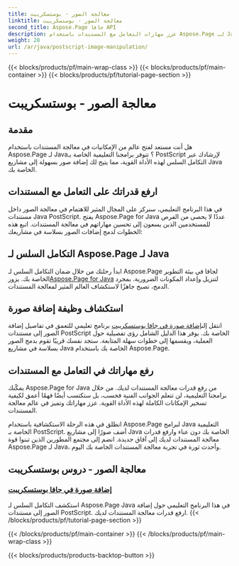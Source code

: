 ```yaml
---
title: معالجة الصور - بوستسكريبت
linktitle: معالجة الصور - بوستسكريبت
second_title: Aspose.Page جافا API
description: عزز مهارات التعامل مع المستندات باستخدام Aspose.Page لـ Java. انغمس في برامج PostScript التعليمية الخاصة بنا، وتعلم كيفية إضافة الصور في Java، ورفع قدرات المستند لديك.
weight: 28
url: /ar/java/postscript-image-manipulation/
---
```


{{< blocks/products/pf/main-wrap-class >}}
{{< blocks/products/pf/main-container >}}
{{< blocks/products/pf/tutorial-page-section >}}

# معالجة الصور - بوستسكريبت


## مقدمة

هل أنت مستعد لفتح عالم من الإمكانيات في معالجة المستندات باستخدام Aspose.Page لـ Java؟ تتوفر برامجنا التعليمية الخاصة بـ PostScript لإرشادك عبر التكامل السلس لهذه الأداة القوية، مما يتيح لك إضافة صور بسهولة إلى مشاريع Java الخاصة بك.

## ارفع قدراتك على التعامل مع المستندات

في هذا البرنامج التعليمي، سنركز على المجال المثير للاهتمام في معالجة الصور داخل مستندات Java PostScript. يفتح Aspose.Page for Java عددًا لا يحصى من الفرص للمستخدمين الذين يسعون إلى تحسين مهاراتهم في معالجة المستندات. اتبع هذه الخطوات لدمج إضافات الصور بسلاسة في مشاريعك:

## التكامل السلس لـ Aspose.Page لـ Java

 ابدأ رحلتك من خلال ضمان التكامل السلس لـ Aspose.Page لجافا في بيئة التطوير الخاصة بك. يزور[Aspose.Page for Java](https://products.aspose.com/page/java) لتنزيل وإعداد المكونات الضرورية. بمجرد الدمج، تصبح جاهزًا لاستكشاف العالم المثير لمعالجة المستندات.

## استكشاف وظيفة إضافة صورة

 انتقل إلى[إضافة صورة في جافا بوستسكريبت](./add-image/) برنامج تعليمي للتعمق في تفاصيل إضافة الصور إلى مستندات PostScript الخاصة بك. يوفر هذا الدليل الشامل رؤى تفصيلية حول العملية، ويقسمها إلى خطوات سهلة المتابعة. ستجد نفسك قريبًا تقوم بدمج الصور بسلاسة في مشاريع Java الخاصة بك باستخدام Aspose.Page.

## رفع مهاراتك في التعامل مع المستندات

يمكّنك Aspose.Page for Java من رفع قدرات معالجة المستندات لديك. من خلال برامجنا التعليمية، لن تتعلم الجوانب الفنية فحسب، بل ستكتسب أيضًا فهمًا أعمق لكيفية تسخير الإمكانات الكاملة لهذه الأداة القوية. عزز مهاراتك وتميز في عالم معالجة المستندات.

انطلق في هذه الرحلة الاستكشافية باستخدام Aspose.Page لبرامج Java التعليمية الخاصة بـ PostScript. أضف صورًا إلى مشاريع Java الخاصة بك دون عناء وارفع قدرات معالجة المستندات لديك إلى آفاق جديدة. انضم إلى مجتمع المطورين الذين تبنوا قوة Aspose.Page لـ Java، وأحدث ثورة في تجربة معالجة المستندات الخاصة بك اليوم.
## معالجة الصور - دروس بوستسكريبت
### [إضافة صورة في جافا بوستسكريبت](./add-image/)
استكشف التكامل السلس لـ Aspose.Page Java في هذا البرنامج التعليمي حول إضافة الصور إلى مستندات PostScript. ارفع قدرات معالجة المستندات لديك.
{{< /blocks/products/pf/tutorial-page-section >}}

{{< /blocks/products/pf/main-container >}}
{{< /blocks/products/pf/main-wrap-class >}}

{{< blocks/products/products-backtop-button >}}
